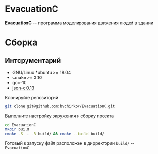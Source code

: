 # EvacuationC

**EvacuationC** -- программа моделирования движения людей в здании


# Сборка

## Интсрументарий
- GNU/Linux \*ubuntu >= 18.04
- cmake >= 3.16
- gcc-10
- [json-c 0.13](https://github.com/json-c/json-c/releases/tag/json-c-0.13.1-20180305)


Клонируйте репозиторий
``` bash
git clone git@github.com:bvchirkov/EvacuationC.git
```
Выполните настройку окружения и сборку проекта
``` bash
cd EvacuationC
mkdir build
cmake -S  . -B build/ && cmake --build build/
```
Готовый к запуску файл расположен в дирректории `build/` -- `EvacuationC`
